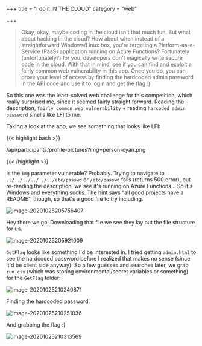 +++
title = "I do it IN THE CLOUD"
category = "web"

+++

> Okay, okay, maybe coding in the cloud isn't that much fun. But what about hacking in the cloud? How about when instead of a straightforward Windows/Linux box, you're targeting a Platform-as-a-Service (PaaS) application running on Azure Functions? Fortunately (unfortunately?) for you, developers don't magically write secure code in the cloud. With that in mind, see if you can find and exploit a fairly common web vulnerability in this app. Once you do, you can prove your level of access by finding the hardcoded admin password in the API code and use it to login and get the flag :)

So this one was the least-solved web challenge for this competition, which really surprised me, since it seemed fairly straight forward. Reading the description, `fairly common web vulnerability` + reading `harcoded admin password` smells like LFI to me.

Taking a look at the app, we see something that looks like LFI:

{{< highlight bash >}}

/api/participants/profile-pictures?img=person-cyan.png

{{< /highlight >}}

Is the `img` parameter vulnerable? Probably. Trying to navigate to `../../../../../../etc/passwd` or `/etc/passwd` fails (returns 500 error), but re-reading the description, we see it's running on Azure Functions... So it's Windows and everything sucks. The hint says "all good projects have a README", though, so that's a good file to try including.

![image-20201025205756407](../image-20201025205756407.png)

Hey there we go! Downloading that file we see they lay out the file structure for us.

![image-20201025205921009](../image-20201025205921009.png)

`GetFlag` looks like something I'd be interested in. I tried getting `admin.html` to see the hardcoded password before I realized that makes no sense (since it'd be client side anyway). So a few guesses and searches later, we grab `run.csx` (which was storing environmental/secret variables or something) for the `GetFlag` folder:

![image-20201025210240871](../image-20201025210240871.png)

Finding the hardcoded password:

![image-20201025210251036](../image-20201025210251036.png)

And grabbing the flag :)

![image-20201025210313569](../image-20201025210313569.png)
